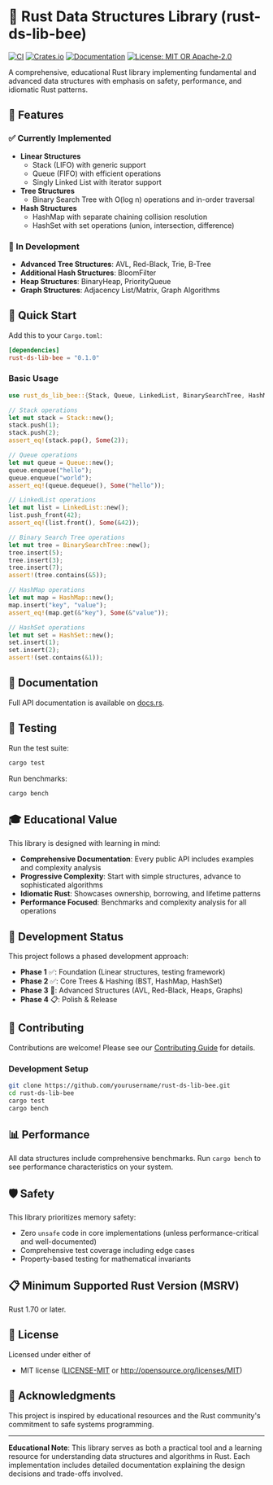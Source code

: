 # 🐝 Rust Data Structures Library (rust-ds-lib-bee)

[![CI](https://github.com/abeelha/rust-ds-lib-bee/workflows/CI/badge.svg)](https://github.com/abeelha/rust-ds-lib-bee/actions)
[![Crates.io](https://img.shields.io/crates/v/rust-ds-lib-bee.svg)](https://crates.io/crates/rust-ds-lib-bee)
[![Documentation](https://docs.rs/rust-ds-lib-bee/badge.svg)](https://docs.rs/rust-ds-lib-bee)
[![License: MIT OR Apache-2.0](https://img.shields.io/badge/License-MIT%20OR%20Apache--2.0-blue.svg)](https://github.com/abeelha/rust-ds-lib-bee#license)

A comprehensive, educational Rust library implementing fundamental and advanced data structures with emphasis on safety, performance, and idiomatic Rust patterns.

## 🎯 Features

### ✅ Currently Implemented
- **Linear Structures**
  - Stack (LIFO) with generic support
  - Queue (FIFO) with efficient operations
  - Singly Linked List with iterator support
- **Tree Structures**
  - Binary Search Tree with O(log n) operations and in-order traversal
- **Hash Structures**
  - HashMap with separate chaining collision resolution
  - HashSet with set operations (union, intersection, difference)

### 🚧 In Development
- **Advanced Tree Structures**: AVL, Red-Black, Trie, B-Tree
- **Additional Hash Structures**: BloomFilter
- **Heap Structures**: BinaryHeap, PriorityQueue
- **Graph Structures**: Adjacency List/Matrix, Graph Algorithms

## 🚀 Quick Start

Add this to your `Cargo.toml`:

```toml
[dependencies]
rust-ds-lib-bee = "0.1.0"
```

### Basic Usage

```rust
use rust_ds_lib_bee::{Stack, Queue, LinkedList, BinarySearchTree, HashMap, HashSet};

// Stack operations
let mut stack = Stack::new();
stack.push(1);
stack.push(2);
assert_eq!(stack.pop(), Some(2));

// Queue operations
let mut queue = Queue::new();
queue.enqueue("hello");
queue.enqueue("world");
assert_eq!(queue.dequeue(), Some("hello"));

// LinkedList operations
let mut list = LinkedList::new();
list.push_front(42);
assert_eq!(list.front(), Some(&42));

// Binary Search Tree operations
let mut tree = BinarySearchTree::new();
tree.insert(5);
tree.insert(3);
tree.insert(7);
assert!(tree.contains(&5));

// HashMap operations
let mut map = HashMap::new();
map.insert("key", "value");
assert_eq!(map.get(&"key"), Some(&"value"));

// HashSet operations
let mut set = HashSet::new();
set.insert(1);
set.insert(2);
assert!(set.contains(&1));
```

## 📖 Documentation

Full API documentation is available on [docs.rs](https://docs.rs/rust-ds-lib-bee).

## 🧪 Testing

Run the test suite:

```bash
cargo test
```

Run benchmarks:

```bash
cargo bench
```

## 🎓 Educational Value

This library is designed with learning in mind:

- **Comprehensive Documentation**: Every public API includes examples and complexity analysis
- **Progressive Complexity**: Start with simple structures, advance to sophisticated algorithms
- **Idiomatic Rust**: Showcases ownership, borrowing, and lifetime patterns
- **Performance Focused**: Benchmarks and complexity analysis for all operations

## 🔧 Development Status

This project follows a phased development approach:

- **Phase 1** ✅: Foundation (Linear structures, testing framework)
- **Phase 2** ✅: Core Trees & Hashing (BST, HashMap, HashSet)
- **Phase 3** 🚧: Advanced Structures (AVL, Red-Black, Heaps, Graphs)
- **Phase 4** 📋: Polish & Release

## 🤝 Contributing

Contributions are welcome! Please see our [Contributing Guide](docs/contributing.md) for details.

### Development Setup

```bash
git clone https://github.com/yourusername/rust-ds-lib-bee.git
cd rust-ds-lib-bee
cargo test
cargo bench
```

## 📊 Performance

All data structures include comprehensive benchmarks. Run `cargo bench` to see performance characteristics on your system.

## 🛡️ Safety

This library prioritizes memory safety:
- Zero `unsafe` code in core implementations (unless performance-critical and well-documented)
- Comprehensive test coverage including edge cases
- Property-based testing for mathematical invariants

## 📋 Minimum Supported Rust Version (MSRV)

Rust 1.70 or later.

## 📄 License

Licensed under either of
- MIT license ([LICENSE-MIT](LICENSE-MIT) or http://opensource.org/licenses/MIT)


## 🙏 Acknowledgments

This project is inspired by educational resources and the Rust community's commitment to safe systems programming.

---

**Educational Note**: This library serves as both a practical tool and a learning resource for understanding data structures and algorithms in Rust. Each implementation includes detailed documentation explaining the design decisions and trade-offs involved.
